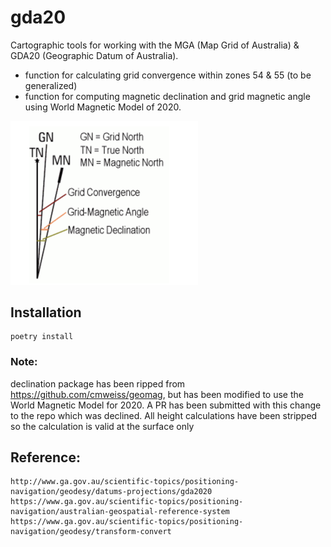 # gda20
Cartographic tools for working with the MGA (Map Grid of Australia) & GDA20 (Geographic Datum of Australia).
* function for calculating grid convergence within zones 54 & 55 (to be generalized)
* function for computing magnetic declination and grid magnetic angle using World Magnetic Model of 2020. 

<img src="assets/declination.png" width="300">


## Installation
```
poetry install
```

### Note:
declination package has been ripped from https://github.com/cmweiss/geomag, but has been modified to use the World Magnetic Model for 2020. 
A PR has been submitted with this change to the repo which was declined.
All height calculations have been stripped so the calculation is valid at the surface only



## Reference: 
```
http://www.ga.gov.au/scientific-topics/positioning-navigation/geodesy/datums-projections/gda2020
https://www.ga.gov.au/scientific-topics/positioning-navigation/australian-geospatial-reference-system
https://www.ga.gov.au/scientific-topics/positioning-navigation/geodesy/transform-convert
```